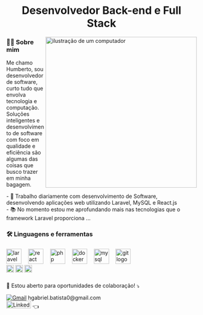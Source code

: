<h1 align="center">Desenvolvedor Back-end e Full Stack</h1>

<img src="https://raw.githubusercontent.com/MicaelliMedeiros/micaellimedeiros/master/image/computer-illustration.png" alt="ilustração de um computador" min-width="400px" max-width="400px" width="400px" align="right">

<p align="left"> 
  <h3 align="left">👩‍💻 Sobre mim</h3>
  Me chamo Humberto, sou desenvolvedor de software, curto tudo que envolva tecnologia e computação. Soluções inteligentes e desenvolvimento de software com foco em qualidade e eficiência são algumas das coisas que busco trazer em minha bagagem.<br>
</p>

<p align="left">- 🔨 Trabalho diariamente com desenvolvimento de Software, desenvolvendo aplicações web utilizando Laravel, MySQL e React.js<br>- 📚 No momento estou me aprofundando mais nas tecnologias que o framework Laravel proporciona ...</p>

###

<h3 align="left">🛠 Linguagens e ferramentas</h3>

###
  <div align="left">
  <img src="https://cdn.jsdelivr.net/gh/devicons/devicon@latest/icons/laravel/laravel-original.svg" height="40" alt="laravel logo"  />
  <img width="10" />
  <img src="https://cdn.jsdelivr.net/gh/devicons/devicon@latest/icons/react/react-original.svg" height="40" alt="react logo"  />
  <img width="10" />
  <img src="https://cdn.jsdelivr.net/gh/devicons/devicon@latest/icons/php/php-original.svg" height="40" alt="php logo"  />
  <img width="10" />
  <img src="https://cdn.jsdelivr.net/gh/devicons/devicon/icons/docker/docker-plain-wordmark.svg" height="40" alt="docker logo"  />
  <img width="10" />
  <img src="https://cdn.jsdelivr.net/gh/devicons/devicon@latest/icons/mysql/mysql-original-wordmark.svg" height="40" alt="mysql logo"  />
  <img width="10" />
  <img src="https://cdn.jsdelivr.net/gh/devicons/devicon@latest/icons/git/git-original.svg" height="40" alt="git logo"  />
</div>

<div align="left">
  <img src="https://cdn.jsdelivr.net/gh/devicons/devicon@latest/icons/javascript/javascript-original.svg" height="20" alt="javascript logo"  />
  <img src="https://cdn.jsdelivr.net/gh/devicons/devicon@latest/icons/html5/html5-original.svg" height="20" alt="html logo"  />
  <img src="https://cdn.jsdelivr.net/gh/devicons/devicon@latest/icons/css3/css3-original.svg" height="20" alt="css logo"  />
</div>

###

<p align="left">
  💌 Estou aberto para oportunidades de colaboração! ⤵️
</p>

<p align="left">
  <a href="" title="Gmail">
  <img src="https://img.shields.io/badge/-Gmail-FF0000?style=flat-square&labelColor=FF0000&logo=gmail&logoColor=white&link=LINK-DO-SEU-GMAIL" alt="Gmail"/></a>
  hgabriel.batista0@gmail.com
  <br>
  <a href="https://www.linkedin.com/in/humberto-gabriel/" title="LinkedIn">
  <img src="https://img.shields.io/badge/-Linkedin-0e76a8?style=flat-square&logo=Linkedin&logoColor=white&link=LINK-DO-SEU-LINKEDIN" width="65" height="20" alt="LinkedIn"/></a>
  👈
</p>

